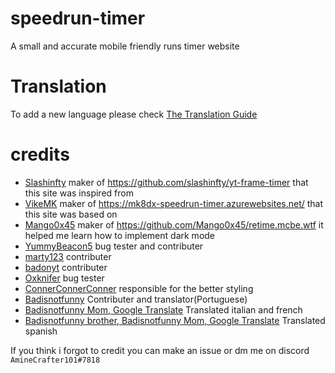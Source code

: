 # speedrun-timer
A small and accurate mobile friendly runs timer website
# Translation
To add a new language please check [The Translation Guide](./translation.md)
# credits
* [Slashinfty](https://github.com/slashinfty) maker of https://github.com/slashinfty/yt-frame-timer that this site was inspired from
* [VikeMK](https://github.com/VikeMK) maker of https://mk8dx-speedrun-timer.azurewebsites.net/ that this site was based on
* [Mango0x45](https://github.com/Mango0x45) maker of https://github.com/Mango0x45/retime.mcbe.wtf it helped me learn how to implement dark mode
* [YummyBeacon5](https://github.com/YummyBacon5) bug tester and contributer
* [marty123](https://github.com/marty321) contributer
* [badonyt](https://github.com/badonyt) contributer
* [Oxknifer](https://github.com/zromick) bug tester
* [ConnerConnerConner](https://github.com/ConnerConnerConner) responsible for the better styling
* [Badisnotfunny](https://github.com/badonyt) Contributer and translator(Portuguese)
* [Badisnotfunny Mom, Google Translate](https://Translate.google.com) Translated italian and french
* [Badisnotfunny brother, Badisnotfunny Mom, Google Translate](https://Translate.google.com) Translated spanish

If you think i forgot to credit you can make an issue or dm me on discord `AmineCrafter101#7818`
